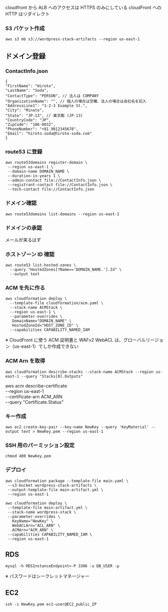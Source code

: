 cloudfront から ALB へのアクセスは HTTPS のみにしている
cloudFront への HTTP はリダイレクト

### S3 バケット作成

```
aws s3 mb s3://wordpress-stack-artifacts --region us-east-1
```

## ドメイン登録

### ContactInfo.json

```
{
"FirstName": "Hiroto",
"LastName": "Soda",
"ContactType": "PERSON", // 法人は COMPANY
"OrganizationName": "", // 個人の場合は空欄、法人の場合は会社名を記入
"AddressLine1": "1-2-3 Example St.",
"City": "Minato",
"State": "JP-13", // 東京都 (JP-13)
"CountryCode": "JP",
"ZipCode": "106-0032",
"PhoneNumber": "+81.9012345678",
"Email": "hiroto.soda@hiroto-soda.com"
}
```

### route53 に登録

```
aws route53domains register-domain \
 --region us-east-1 \
 --domain-name DOMAIN_NAME \
 --duration-in-years 1 \
 --admin-contact file://ContactInfo.json \
 --registrant-contact file://ContactInfo.json \
 --tech-contact file://ContactInfo.json
```

### ドメイン確認

```
aws route53domains list-domains --region us-east-1
```

### ドメインの承認

メールが来るはず

### ホストゾーン ID 確認

```
aws route53 list-hosted-zones \
  --query "HostedZones[?Name=='DOMAIN_NAME.'].Id" \
  --output text
```

### ACM を先に作る

```
aws cloudformation deploy \
  --template-file cloudformation/acm.yaml \
  --stack-name ACMStack \
  --region us-east-1 \
  --parameter-overrides \
   DomainName="DOMAIN_NAME" \
   HostedZoneId="HOST_ZONE_ID" \
  --capabilities CAPABILITY_NAMED_IAM
```

※ CloudFront に使う ACM 証明書と WAFv2 WebACL は、グローバルリージョン（us-east-1）でしか作成できない

### ACM Arn を取得

```
aws cloudformation describe-stacks --stack-name ACMStack --region us-east-1 --query "Stacks[0].Outputs"

```

aws acm describe-certificate \
 --region us-east-1 \
 --certificate-arn ACM_ARN \
 --query "Certificate.Status"

### キー作成

```
aws ec2 create-key-pair --key-name NewKey --query 'KeyMaterial' --output text > NewKey.pem --region us-east-1
```

### SSH 用のパーミッション設定

```
chmod 400 NewKey.pem
```

### デプロイ

```
aws cloudformation package --template-file main.yaml \
 --s3-bucket wordpress-stack-artifacts \
 --output-template-file main-artifact.yml \
 --region us-east-1

aws cloudformation deploy \
 --template-file main-artifact.yml \
 --stack-name wordpress-stack \
 --parameter-overrides \
   KeyName="NewKey" \
   WebACLArn="ACL_ARN" \
   ACMArn="ACM_ARN" \
 --capabilities CAPABILITY_NAMED_IAM \
 --region us-east-1
```

## RDS

```
mysql -h RDSInstanceEndpoint>-P 3306 -u DB_USER -p
```

※ パスワードはシークレットマネージャー

## EC2

```
ssh -i NewKey.pem ec2-user@EC2_public_IP
```
